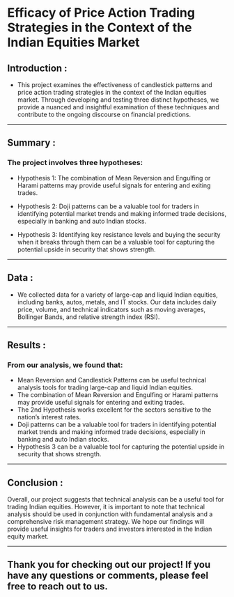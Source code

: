 # Efficacy of Price Action Trading Strategies in the Context of the Indian Equities Market
## **Introduction** :
* This project examines the effectiveness of candlestick patterns and price action trading strategies in the context of the Indian equities market. Through developing and testing three distinct hypotheses, we provide a nuanced and insightful examination of these techniques and contribute to the ongoing discourse on financial predictions.
___
## **Summary** :
### The project involves three hypotheses:

* Hypothesis 1: The combination of Mean Reversion and Engulfing or Harami patterns may provide useful signals for entering and exiting trades.

* Hypothesis 2: Doji patterns can be a valuable tool for traders in identifying potential market trends and making informed trade decisions, especially in banking and auto Indian stocks.

* Hypothesis 3: Identifying key resistance levels and buying the security when it breaks through them can be a valuable tool for capturing the potential upside in security that shows strength.
___
## **Data** :
* We collected data for a variety of large-cap and liquid Indian equities, including banks, autos, metals, and IT stocks. Our data includes daily price, volume, and technical indicators such as moving averages, Bollinger Bands, and relative strength index (RSI).
___
## **Results** :

### From our analysis, we found that:

* Mean Reversion and Candlestick Patterns can be useful technical analysis tools for trading large-cap and liquid Indian equities.
* The combination of Mean Reversion and Engulfing or Harami patterns may provide useful signals for entering and exiting trades.
* The 2nd Hypothesis works excellent for the sectors sensitive to the nation’s interest rates.
* Doji patterns can be a valuable tool for traders in identifying potential market trends and making informed trade decisions, especially in banking and auto Indian stocks.
* Hypothesis 3 can be a valuable tool for capturing the potential upside in security that shows strength.
___
## **Conclusion** :

Overall, our project suggests that technical analysis can be a useful tool for trading Indian equities. However, it is important to note that technical analysis should be used in conjunction with fundamental analysis and a comprehensive risk management strategy. We hope our findings will provide useful insights for traders and investors interested in the Indian equity market.
___
## Thank you for checking out our project! If you have any questions or comments, please feel free to reach out to us.
